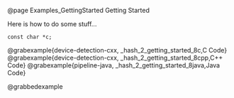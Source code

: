 @page Examples_GettingStarted Getting Started

Here is how to do some stuff...

```
const char *c;
```

@grabexample{device-detection-cxx, _hash_2_getting_started_8c,C Code}
@grabexample{device-detection-cxx, _hash_2_getting_started_8cpp,C++ Code}
@grabexample{pipeline-java, _hash_2_getting_started_8java,Java Code}

@grabbedexample
